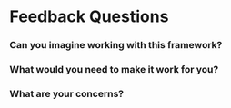 # Feedback Questions

### Can you imagine working with this framework?

### What would you need to make it work for you?

### What are your concerns?

<br>
<br>
<br>
<br>
<br>
<br>
<br>
<br>
<br>
<br>
<br>
<br>
<br>
<br>
<br>

<br>
<br>

